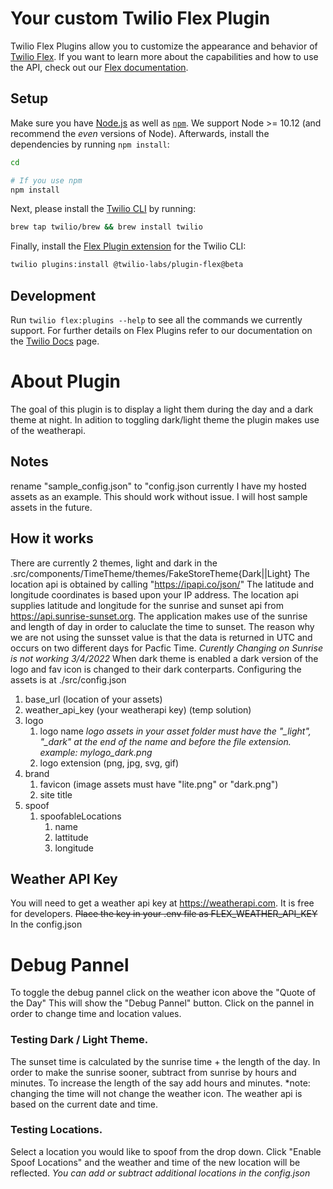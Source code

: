 # Your custom Twilio Flex Plugin

Twilio Flex Plugins allow you to customize the appearance and behavior of [Twilio Flex](https://www.twilio.com/flex). If you want to learn more about the capabilities and how to use the API, check out our [Flex documentation](https://www.twilio.com/docs/flex).

## Setup

Make sure you have [Node.js](https://nodejs.org) as well as [`npm`](https://npmjs.com). We support Node >= 10.12 (and recommend the _even_ versions of Node). Afterwards, install the dependencies by running `npm install`:

```bash
cd 

# If you use npm
npm install
```

Next, please install the [Twilio CLI](https://www.twilio.com/docs/twilio-cli/quickstart) by running:

```bash
brew tap twilio/brew && brew install twilio
```

Finally, install the [Flex Plugin extension](https://github.com/twilio-labs/plugin-flex/tree/v1-beta) for the Twilio CLI:

```bash
twilio plugins:install @twilio-labs/plugin-flex@beta
```

## Development

Run `twilio flex:plugins --help` to see all the commands we currently support. For further details on Flex Plugins refer to our documentation on the [Twilio Docs](https://www.twilio.com/docs/flex/developer/plugins/cli) page.

# About Plugin
The goal of this plugin is to display a light them during the day and a dark theme at night. In adition to toggling dark/light theme the plugin makes use of the weatherapi. 

## Notes
rename "sample_config.json" to "config.json
currently I have my hosted assets as an example. This should work without issue. I will host sample assets in the future. 

## How it works
There are currently 2 themes, light and dark in the .src/components/TimeTheme/themes/FakeStoreTheme{Dark||Light}
The location api is obtained by calling "https://ipapi.co/json/" The latitude and longitude coordinates is based upon your IP address. 
The location api supplies latitude and longitude for the sunrise and sunset api from https://api.sunrise-sunset.org.
The application makes use of the sunrise and length of day in order to caluclate the time to sunset. The reason why we are not using the sunsset value is that the data is returned in UTC and occurs on two different days for Pacfic Time. 
*Curently Changing on Sunrise is not working 3/4/2022*
When dark theme is enabled a dark version of the logo and fav icon is changed to their dark conterparts. 
Configuring the assets is at ./src/config.json 
1. base_url (location of your assets)
1. weather_api_key (your weatherapi key) (temp solution)
1. logo
    1. logo name *logo assets in your asset folder must have the "_light", "_dark" at the end of the name and before the file extension. example: mylogo_dark.png*
    1. logo extension (png, jpg, svg, gif)
1. brand
    1. favicon (image assets must have "lite.png" or "dark.png")
    1. site title
1. spoof
    1. spoofableLocations
        1. name
        1. lattitude
        1. longitude


## Weather API Key 
You will need to get a weather api key at https://weatherapi.com. It is free for developers. ~~Place the key in your .env file as FLEX_WEATHER_API_KEY~~ In the config.json

# Debug Pannel 
To toggle the debug pannel click on the weather icon above the "Quote of the Day" 
This will show the "Debug Pannel" button. Click on the pannel in order to change time and location values. 
### Testing Dark / Light Theme. 
The sunset time is calculated by the sunrise time + the length of the day. In order to make the sunrise sooner, subtract from sunrise by hours and minutes. To increase the length of the say add hours and minutes.
*note: changing the time will not change the weather icon. The weather api is based on the current date and time. 

### Testing Locations.
Select a location you would like to spoof from the drop down. Click "Enable Spoof Locations" and the weather and time of the new location will be reflected. 
*You can add or subtract additional locations in the config.json*